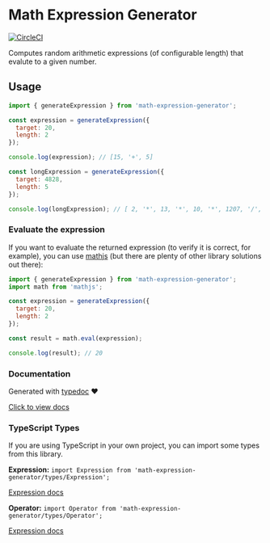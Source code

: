 # Math Expression Generator

[![CircleCI](https://circleci.com/gh/bent0b0x/math-expression-generator.svg?style=svg)](https://circleci.com/gh/bent0b0x/math-expression-generator)

Computes random arithmetic expressions (of configurable length) that evalute to a given number.

## Usage

```javascript
import { generateExpression } from 'math-expression-generator';

const expression = generateExpression({
  target: 20,
  length: 2
});

console.log(expression); // [15, '+', 5]

const longExpression = generateExpression({
  target: 4828,
  length: 5
});

console.log(longExpression); // [ 2, '*', 13, '*', 10, '*', 1207, '/', 65 ]
```

### Evaluate the expression

If you want to evaluate the returned expression (to verify it is correct, for example), you can use [mathjs](http://mathjs.org/) (but there are plenty of other library solutions out there):

```javascript
import { generateExpression } from 'math-expression-generator';
import math from 'mathjs';

const expression = generateExpression({
  target: 20,
  length: 2
});

const result = math.eval(expression);

console.log(result); // 20
```

### Documentation

Generated with [typedoc](https://github.com/TypeStrong/typedoc) ❤️

[Click to view docs](./docs/index.html)

### TypeScript Types

If you are using TypeScript in your own project, you can import some types from this library.

**Expression:**
`import Expression from 'math-expression-generator/types/Expression';`

[Expression docs](./docs/modules/_types_expression_.html)

**Operator:**
`import Operator from 'math-expression-generator/types/Operator';`

[Expression docs](./docs/modules/_types_operator_.html)

